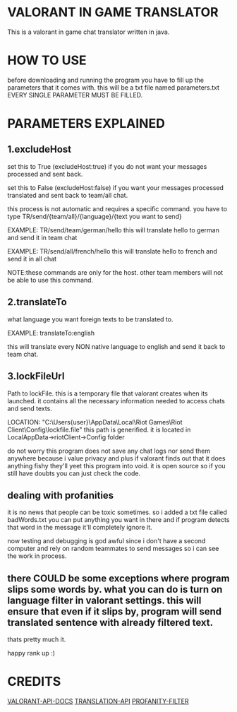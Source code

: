 # VALORANT IN GAME TRANSLATOR
This is a valorant in game chat translator written in java.

# HOW TO USE
before downloading and running the program you have to fill up the parameters that it comes with.
this will be a txt file named parameters.txt
EVERY SINGLE PARAMETER MUST BE FILLED.


# PARAMETERS EXPLAINED

## 1.excludeHost

set this to True (excludeHost:true) if you do not want your messages processed and sent back.

set this to False (excludeHost:false) if you want your messages processed translated and sent back to team/all chat.

this process is not automatic and requires a specific command. you have to type TR/send/{team/all}/{language}/{text you want to send}

EXAMPLE: TR/send/team/german/hello 
this will translate hello to german and send it in team chat

EXAMPLE: TR/send/all/french/hello 
this will translate hello to french and send it in all chat

NOTE:these commands are only for the host. other team members will not be able to use this command.

## 2.translateTo

what language you want foreign texts to be translated to.

EXAMPLE: translateTo:english

this will translate every NON native language to english and send it back to team chat.

## 3.lockFileUrl

Path to lockFile. this is a temporary file that valorant creates when its launched. it contains all the necessary information needed to 
access chats and send texts.

LOCATION: "C:\Users\{user}\AppData\Local\Riot Games\Riot Client\Config\lockfile.file" this path is generified.
it is located in LocalAppData->riotClient->Config folder

do not worry this program does not save any chat logs nor send them anywhere because i value privacy and plus if valorant finds out that it does anything fishy
they'll yeet this program into void. it is open source so if you still have doubts you can just check the code.



## dealing with profanities

it is no news that people can be toxic sometimes. so i added a txt file called badWords.txt
you can put anything you want in there and if program detects that word in the message it'll completely ignore it.

now testing and debugging is god awful since i don't have a second computer and rely on random teammates to send messages so i can see the work in process.

there COULD be some exceptions where program slips some words by. what you can do is turn on language filter in valorant settings.
this will ensure that even if it slips by, program will send translated sentence with already filtered text.
------------------------------------------------------------------

thats pretty much it.

happy rank up :)


# CREDITS
[VALORANT-API-DOCS](https://github.com/techchrism/valorant-api-docs/tree/trunk/docs)
[TRANSLATION-API](https://github.com/nidhaloff/deep-translator)
[PROFANITY-FILTER](https://github.com/Twinkle942910/CheckMateFilter/tree/v1.0)
